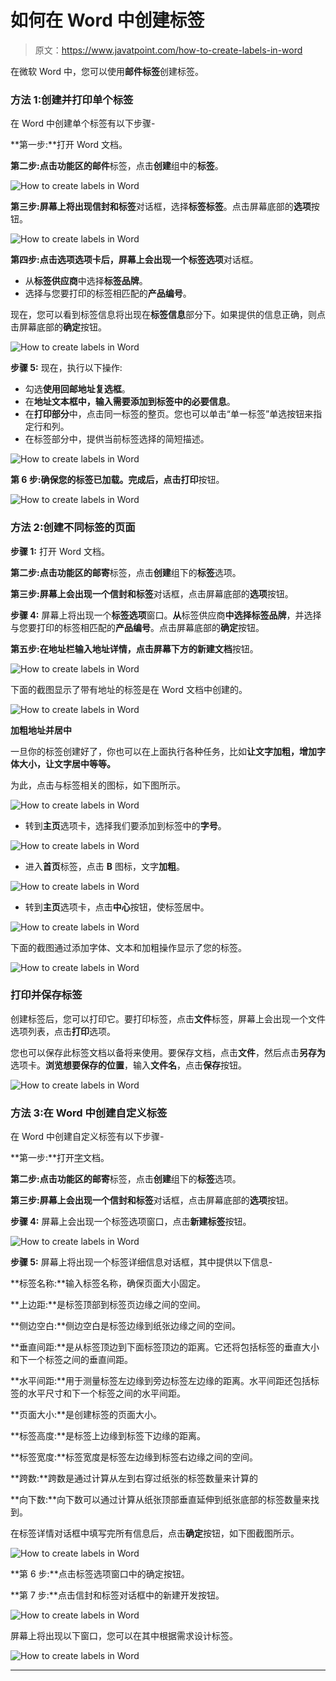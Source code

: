 # 如何在 Word 中创建标签

> 原文：<https://www.javatpoint.com/how-to-create-labels-in-word>

在微软 Word 中，您可以使用**邮件标签**创建标签。

### 方法 1:创建并打印单个标签

在 Word 中创建单个标签有以下步骤-

**第一步:**打开 Word 文档。

**第二步:**点击功能区的**邮件**标签，点击**创建**组中的**标签**。

![How to create labels in Word](img/289893985e452722e7b4237a3e8dd910.png)

**第三步:**屏幕上将出现**信封和标签**对话框，选择**标签标签**。点击屏幕底部的**选项**按钮。

![How to create labels in Word](img/5f8b0858bd95ac5c28da0acf9c98ca85.png)

**第四步:**点击选项选项卡后，屏幕上会出现一个**标签选项**对话框。

*   从**标签供应商**中选择**标签品牌**。
*   选择与您要打印的标签相匹配的**产品编号**。

现在，您可以看到标签信息将出现在**标签信息**部分下。如果提供的信息正确，则点击屏幕底部的**确定**按钮。

![How to create labels in Word](img/069433f1db18f2c6b8e3d121f808835b.png)

**步骤 5:** 现在，执行以下操作:

*   勾选**使用回邮地址复选框**。
*   在**地址文本框中，输入需要添加到标签中的必要信息**。
*   在**打印部分**中，点击同一标签的整页。您也可以单击“单一标签”单选按钮来指定行和列。
*   在标签部分中，提供当前标签选择的简短描述。

![How to create labels in Word](img/b4c2c6a7bc9bda8eb540ff80c76b6f43.png)

**第 6 步:**确保您的标签已加载。完成后，点击**打印**按钮。

![How to create labels in Word](img/b3c7aeeb44d0cfbec807a90b654a0e68.png)

### 方法 2:创建不同标签的页面

**步骤 1:** 打开 Word 文档。

**第二步:**点击功能区的**邮寄**标签，点击**创建**组下的**标签**选项。

**第三步:**屏幕上会出现一个**信封和标签**对话框，点击屏幕底部的**选项**按钮。

**步骤 4:** 屏幕上将出现一个**标签选项**窗口。**从**标签供应商**中选择标签品牌**，并选择与您要打印的标签相匹配的**产品编号**。点击屏幕底部的**确定**按钮。

**第五步:**在地址栏输入地址详情，点击屏幕下方的**新建文档**按钮。

![How to create labels in Word](img/f747d505fe0d4fa3937439a484561632.png)

下面的截图显示了带有地址的标签是在 Word 文档中创建的。

![How to create labels in Word](img/21b654139cfef61acb6a2d0654bd9dac.png)

**加粗地址并居中**

一旦你的标签创建好了，你也可以在上面执行各种任务，比如**让文字加粗，增加字体大小，让文字居中等等。**

为此，点击与标签相关的图标，如下图所示。

![How to create labels in Word](img/c98d41354506050ed746c78007f7e808.png)

*   转到**主页**选项卡，选择我们要添加到标签中的**字号**。

![How to create labels in Word](img/cb0d1c19696777f60dfc1418a6ac3449.png)

*   进入**首页**标签，点击 **B** 图标，文字**加粗**。

![How to create labels in Word](img/31b75b45a9ce932747f4c83f891252ba.png)

*   转到**主页**选项卡，点击**中心**按钮，使标签居中。

![How to create labels in Word](img/46374b5f6779c5e75cfee0e3d374790e.png)

下面的截图通过添加字体、文本和加粗操作显示了您的标签。

![How to create labels in Word](img/e411a97747dabfd123d2d0ccf70d41b1.png)

### 打印并保存标签

创建标签后，您可以打印它。要打印标签，点击**文件**标签，屏幕上会出现一个文件选项列表，点击**打印**选项。

您也可以保存此标签文档以备将来使用。要保存文档，点击**文件**，然后点击**另存为**选项卡。**浏览想要保存的位置**，输入**文件名**，点击**保存**按钮。

![How to create labels in Word](img/53fb7f18c121146c4fbf4189ec788b84.png)

### 方法 3:在 Word 中创建自定义标签

在 Word 中创建自定义标签有以下步骤-

**第一步:**打开[字](https://www.javatpoint.com/ms-word-tutorial)文档。

**第二步:**点击功能区的**邮寄**标签，点击**创建**组下的**标签**选项。

**第三步:**屏幕上会出现一个**信封和标签**对话框，点击屏幕底部的**选项**按钮。

**步骤 4:** 屏幕上会出现一个标签选项窗口，点击**新建标签**按钮。

![How to create labels in Word](img/2415cf4f8c225ea1aa9e8541804893b8.png)

**步骤 5:** 屏幕上将出现一个标签详细信息对话框，其中提供以下信息-

**标签名称:**输入标签名称，确保页面大小固定。

**上边距:**是标签顶部到标签页边缘之间的空间。

**侧边空白:**侧边空白是标签边缘到纸张边缘之间的空间。

**垂直间距:**是从标签顶边到下面标签顶边的距离。它还将包括标签的垂直大小和下一个标签之间的垂直间距。

**水平间距:**用于测量标签左边缘到旁边标签左边缘的距离。水平间距还包括标签的水平尺寸和下一个标签之间的水平间距。

**页面大小:**是创建标签的页面大小。

**标签高度:**是标签上边缘到标签下边缘的距离。

**标签宽度:**标签宽度是标签左边缘到标签右边缘之间的空间。

**跨数:**跨数是通过计算从左到右穿过纸张的标签数量来计算的

**向下数:**向下数可以通过计算从纸张顶部垂直延伸到纸张底部的标签数量来找到。

在标签详情对话框中填写完所有信息后，点击**确定**按钮，如下图截图所示。

![How to create labels in Word](img/925eb609bfc2dfcb03f58c5d6f91c932.png)

**第 6 步:**点击标签选项窗口中的确定按钮。

**第 7 步:**点击信封和标签对话框中的新建开发按钮。

![How to create labels in Word](img/9d8e00babc7688ba8fd1d5961aaa8a29.png)

屏幕上将出现以下窗口，您可以在其中根据需求设计标签。

![How to create labels in Word](img/32d7d8ed16988cba4eae93812be0ec43.png)

* * *